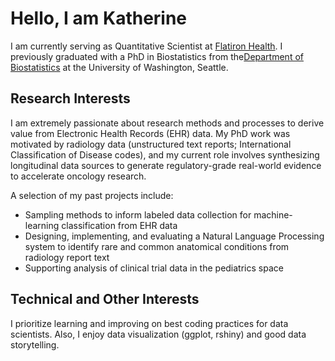 # Hello, I am Katherine
I am currently serving as Quantitative Scientist at [Flatiron Health](https://flatiron.com/). I previously graduated with a PhD in Biostatistics from the[Department of Biostatistics](https://www.biostat.washington.edu/) at the University of Washington, Seattle.

## Research Interests

I am extremely passionate about research methods and processes to derive value from Electronic Health Records (EHR) data. My PhD work was motivated by radiology data (unstructured text reports; International Classification of Disease codes), and my current role involves synthesizing longitudinal data sources to generate regulatory-grade real-world evidence to accelerate oncology research.

A selection of my past projects include: 

- Sampling methods to inform labeled data collection for machine-learning classification from EHR data
- Designing, implementing, and evaluating a Natural Language Processing system to identify rare and common anatomical conditions from radiology report text
- Supporting analysis of clinical trial data in the pediatrics space

## Technical and Other Interests

I prioritize learning and improving on best coding practices for data scientists. Also, I enjoy data visualization (ggplot, rshiny) and good data storytelling.
